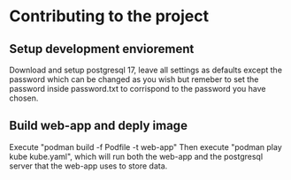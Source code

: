 # Contributing to the project

## Setup development enviorement
Download and setup postgresql 17, leave all settings as defaults except the password which can be changed as you wish but remeber to set the password inside password.txt to corrispond to the password you have chosen.

## Build web-app and deply image
Execute "podman build -f Podfile -t web-app"
Then execute "podman play kube kube.yaml", which will run both the web-app and the postgresql server that the web-app uses to store data.